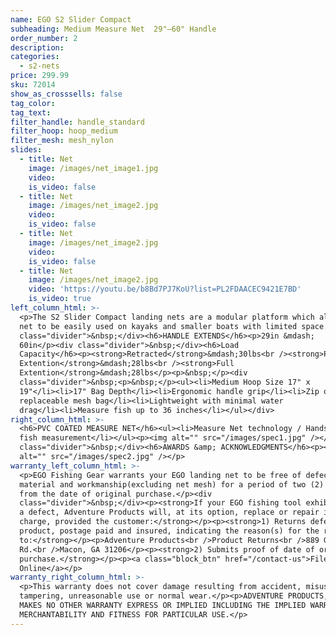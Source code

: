 ```yaml
---
name: EGO S2 Slider Compact
subheading: Medium Measure Net  29"—60" Handle
order_number: 2
description:
categories:
  - s2-nets
price: 299.99
sku: 72014
show_as_crosssells: false
tag_color:
tag_text:
filter_handle: handle_standard
filter_hoop: hoop_medium
filter_mesh: mesh_nylon
slides:
  - title: Net
    image: /images/net_image1.jpg
    video:
    is_video: false
  - title: Net
    image: /images/net_image2.jpg
    video:
    is_video: false
  - title: Net
    image: /images/net_image2.jpg
    video:
    is_video: false
  - title: Net
    image: /images/net_image2.jpg
    video: 'https://youtu.be/b8Bd7PJ7KoU?list=PL2FDAACEC9421E7BD'
    is_video: true
left_column_html: >-
  <p>The S2 Slider Compact landing nets are a modular platform which allows the
  net to be easily used on kayaks and smaller boats with limited space.</p><div
  class="divider">&nbsp;</div><h6>HANDLE EXTENDS</h6><p>29in &mdash;
  60in</p><div class="divider">&nbsp;</div><h6>Load
  Capacity</h6><p><strong>Retracted</strong>&mdash;30lbs<br /><strong>Partial
  Extention</strong>&mdash;28lbs<br /><strong>Full
  Extention</strong>&mdash;28lbs</p><p>&nbsp;</p><div
  class="divider">&nbsp;<p>&nbsp;</p><ul><li>Medium Hoop Size 17" x
  19"</li><li>17" Bag Depth</li><li>Ergonomic handle grip</li><li>Zip on/off
  replaceable mesh bag</li><li>Lightweight with minimal water
  drag</li><li>Measure fish up to 36 inches</li></ul></div>
right_column_html: >-
  <h6>PVC COATED MEASURE NET</h6><ul><li>Measure Net technology / Hands free
  fish measurement</li></ul><p><img alt="" src="/images/spec1.jpg" /></p><div
  class="divider">&nbsp;</div><h6>AWARDS &amp; ACKNOWLEDGMENTS</h6><p><img
  alt="" src="/images/spec2.jpg" /></p>
warranty_left_column_html: >-
  <p>EGO Fishing Gear warrants your EGO landing net to be free of defects in
  material and workmanship(excluding net mesh) for a period of two (2) years
  from the date of original purchase.</p><div
  class="divider">&nbsp;</div><p><strong>If your EGO fishing tool exhibits such
  a defect, Adventure Products will, at its option, replace or repair it without
  charge, provided the customer:</strong></p><p><strong>1) Returns defective
  product, postage paid and insured, indicating the reason(s) for the return
  to:</strong></p><p>Adventure Products<br />Product Returns<br />889 Guy Paine
  Rd.<br />Macon, GA 31206</p><p><strong>2) Submits proof of date of original
  purchase.</strong></p><p><a class="block_btn" href="/contact-us">File Claim
  Online</a></p>
warranty_right_column_html: >-
  <p>This warranty does not cover damage resulting from accident, misuse, abuse,
  tampering, unreasonable use or normal wear.</p><p>ADVENTURE PRODUCTS, INC.
  MAKES NO OTHER WARRANTY EXPRESS OR IMPLIED INCLUDING THE IMPLIED WARRANTIES OF
  MERCHANTABILITY AND FITNESS FOR PARTICULAR USE.</p>
---
```

